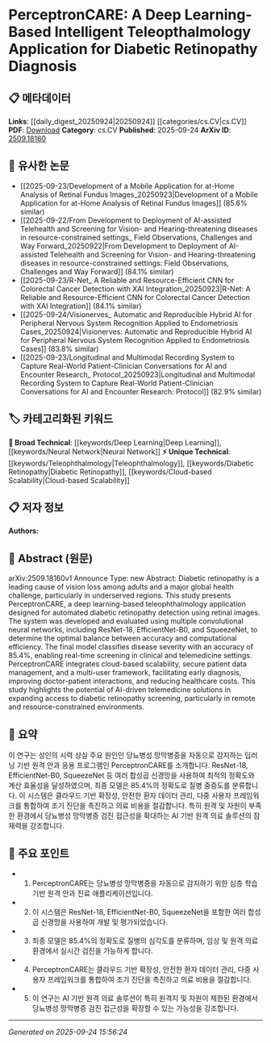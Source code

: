<!-- KEYWORD_LINKING_METADATA:
{
  "processed_timestamp": "2025-09-24T15:56:24.281194",
  "vocabulary_version": "1.0",
  "selected_keywords": [
    "Deep Learning",
    "Neural Network",
    "Teleophthalmology",
    "Diabetic Retinopathy",
    "Cloud-based Scalability"
  ],
  "rejected_keywords": [],
  "similarity_scores": {
    "Deep Learning": 0.85,
    "Neural Network": 0.82,
    "Teleophthalmology": 0.78,
    "Diabetic Retinopathy": 0.8,
    "Cloud-based Scalability": 0.77
  },
  "extraction_method": "AI_prompt_based",
  "budget_applied": true,
  "candidates_json": {
    "candidates": [
      {
        "surface": "Deep Learning",
        "canonical": "Deep Learning",
        "aliases": [],
        "category": "broad_technical",
        "rationale": "Deep Learning is a foundational technology for the teleophthalmology application discussed, linking it to broader AI research.",
        "novelty_score": 0.45,
        "connectivity_score": 0.9,
        "specificity_score": 0.6,
        "link_intent_score": 0.85
      },
      {
        "surface": "Convolutional Neural Networks",
        "canonical": "Neural Network",
        "aliases": [
          "CNN"
        ],
        "category": "broad_technical",
        "rationale": "CNNs are a specific type of neural network crucial for image analysis in the application, providing strong links to computer vision.",
        "novelty_score": 0.5,
        "connectivity_score": 0.88,
        "specificity_score": 0.8,
        "link_intent_score": 0.82
      },
      {
        "surface": "Teleophthalmology",
        "canonical": "Teleophthalmology",
        "aliases": [],
        "category": "unique_technical",
        "rationale": "Teleophthalmology is a specialized application area of telemedicine, directly relevant to the study's focus.",
        "novelty_score": 0.75,
        "connectivity_score": 0.65,
        "specificity_score": 0.85,
        "link_intent_score": 0.78
      },
      {
        "surface": "Diabetic Retinopathy",
        "canonical": "Diabetic Retinopathy",
        "aliases": [],
        "category": "unique_technical",
        "rationale": "Diabetic Retinopathy is the specific medical condition targeted by the application, essential for medical and AI research linkage.",
        "novelty_score": 0.7,
        "connectivity_score": 0.7,
        "specificity_score": 0.9,
        "link_intent_score": 0.8
      },
      {
        "surface": "Cloud-based Scalability",
        "canonical": "Cloud-based Scalability",
        "aliases": [],
        "category": "unique_technical",
        "rationale": "Cloud-based Scalability is crucial for the deployment and accessibility of the application, linking to infrastructure topics.",
        "novelty_score": 0.65,
        "connectivity_score": 0.6,
        "specificity_score": 0.75,
        "link_intent_score": 0.77
      }
    ],
    "ban_list_suggestions": [
      "method",
      "experiment",
      "performance"
    ]
  },
  "decisions": [
    {
      "candidate_surface": "Deep Learning",
      "resolved_canonical": "Deep Learning",
      "decision": "linked",
      "scores": {
        "novelty": 0.45,
        "connectivity": 0.9,
        "specificity": 0.6,
        "link_intent": 0.85
      }
    },
    {
      "candidate_surface": "Convolutional Neural Networks",
      "resolved_canonical": "Neural Network",
      "decision": "linked",
      "scores": {
        "novelty": 0.5,
        "connectivity": 0.88,
        "specificity": 0.8,
        "link_intent": 0.82
      }
    },
    {
      "candidate_surface": "Teleophthalmology",
      "resolved_canonical": "Teleophthalmology",
      "decision": "linked",
      "scores": {
        "novelty": 0.75,
        "connectivity": 0.65,
        "specificity": 0.85,
        "link_intent": 0.78
      }
    },
    {
      "candidate_surface": "Diabetic Retinopathy",
      "resolved_canonical": "Diabetic Retinopathy",
      "decision": "linked",
      "scores": {
        "novelty": 0.7,
        "connectivity": 0.7,
        "specificity": 0.9,
        "link_intent": 0.8
      }
    },
    {
      "candidate_surface": "Cloud-based Scalability",
      "resolved_canonical": "Cloud-based Scalability",
      "decision": "linked",
      "scores": {
        "novelty": 0.65,
        "connectivity": 0.6,
        "specificity": 0.75,
        "link_intent": 0.77
      }
    }
  ]
}
-->

# PerceptronCARE: A Deep Learning-Based Intelligent Teleopthalmology Application for Diabetic Retinopathy Diagnosis

## 📋 메타데이터

**Links**: [[daily_digest_20250924|20250924]] [[categories/cs.CV|cs.CV]]
**PDF**: [Download](https://arxiv.org/pdf/2509.18160.pdf)
**Category**: cs.CV
**Published**: 2025-09-24
**ArXiv ID**: [2509.18160](https://arxiv.org/abs/2509.18160)

## 🔗 유사한 논문
- [[2025-09-23/Development of a Mobile Application for at-Home Analysis of Retinal Fundus Images_20250923|Development of a Mobile Application for at-Home Analysis of Retinal Fundus Images]] (85.6% similar)
- [[2025-09-22/From Development to Deployment of AI-assisted Telehealth and Screening for Vision- and Hearing-threatening diseases in resource-constrained settings_ Field Observations, Challenges and Way Forward_20250922|From Development to Deployment of AI-assisted Telehealth and Screening for Vision- and Hearing-threatening diseases in resource-constrained settings: Field Observations, Challenges and Way Forward]] (84.1% similar)
- [[2025-09-23/R-Net_ A Reliable and Resource-Efficient CNN for Colorectal Cancer Detection with XAI Integration_20250923|R-Net: A Reliable and Resource-Efficient CNN for Colorectal Cancer Detection with XAI Integration]] (84.1% similar)
- [[2025-09-24/Visionerves_ Automatic and Reproducible Hybrid AI for Peripheral Nervous System Recognition Applied to Endometriosis Cases_20250924|Visionerves: Automatic and Reproducible Hybrid AI for Peripheral Nervous System Recognition Applied to Endometriosis Cases]] (83.8% similar)
- [[2025-09-23/Longitudinal and Multimodal Recording System to Capture Real-World Patient-Clinician Conversations for AI and Encounter Research_ Protocol_20250923|Longitudinal and Multimodal Recording System to Capture Real-World Patient-Clinician Conversations for AI and Encounter Research: Protocol]] (82.9% similar)

## 🏷️ 카테고리화된 키워드
**🧠 Broad Technical**: [[keywords/Deep Learning|Deep Learning]], [[keywords/Neural Network|Neural Network]]
**⚡ Unique Technical**: [[keywords/Teleophthalmology|Teleophthalmology]], [[keywords/Diabetic Retinopathy|Diabetic Retinopathy]], [[keywords/Cloud-based Scalability|Cloud-based Scalability]]

## 📋 저자 정보

**Authors:** 

## 📄 Abstract (원문)

arXiv:2509.18160v1 Announce Type: new 
Abstract: Diabetic retinopathy is a leading cause of vision loss among adults and a major global health challenge, particularly in underserved regions. This study presents PerceptronCARE, a deep learning-based teleophthalmology application designed for automated diabetic retinopathy detection using retinal images. The system was developed and evaluated using multiple convolutional neural networks, including ResNet-18, EfficientNet-B0, and SqueezeNet, to determine the optimal balance between accuracy and computational efficiency. The final model classifies disease severity with an accuracy of 85.4%, enabling real-time screening in clinical and telemedicine settings. PerceptronCARE integrates cloud-based scalability, secure patient data management, and a multi-user framework, facilitating early diagnosis, improving doctor-patient interactions, and reducing healthcare costs. This study highlights the potential of AI-driven telemedicine solutions in expanding access to diabetic retinopathy screening, particularly in remote and resource-constrained environments.

## 📝 요약

이 연구는 성인의 시력 상실 주요 원인인 당뇨병성 망막병증을 자동으로 감지하는 딥러닝 기반 원격 안과 응용 프로그램인 PerceptronCARE를 소개합니다. ResNet-18, EfficientNet-B0, SqueezeNet 등 여러 합성곱 신경망을 사용하여 최적의 정확도와 계산 효율성을 달성하였으며, 최종 모델은 85.4%의 정확도로 질병 중증도를 분류합니다. 이 시스템은 클라우드 기반 확장성, 안전한 환자 데이터 관리, 다중 사용자 프레임워크를 통합하여 조기 진단을 촉진하고 의료 비용을 절감합니다. 특히 원격 및 자원이 부족한 환경에서 당뇨병성 망막병증 검진 접근성을 확대하는 AI 기반 원격 의료 솔루션의 잠재력을 강조합니다.

## 🎯 주요 포인트

- 1. PerceptronCARE는 당뇨병성 망막병증을 자동으로 감지하기 위한 심층 학습 기반 원격 안과 진료 애플리케이션입니다.
- 2. 이 시스템은 ResNet-18, EfficientNet-B0, SqueezeNet을 포함한 여러 합성곱 신경망을 사용하여 개발 및 평가되었습니다.
- 3. 최종 모델은 85.4%의 정확도로 질병의 심각도를 분류하며, 임상 및 원격 의료 환경에서 실시간 검진을 가능하게 합니다.
- 4. PerceptronCARE는 클라우드 기반 확장성, 안전한 환자 데이터 관리, 다중 사용자 프레임워크를 통합하여 조기 진단을 촉진하고 의료 비용을 절감합니다.
- 5. 이 연구는 AI 기반 원격 의료 솔루션이 특히 원격지 및 자원이 제한된 환경에서 당뇨병성 망막병증 검진 접근성을 확장할 수 있는 가능성을 강조합니다.


---

*Generated on 2025-09-24 15:56:24*